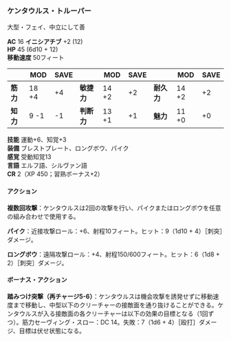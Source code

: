 ### ケンタウルス・トルーパー
大型・フェイ、中立にして善

**AC** 16 **イニシアチブ** +2 (12)  
**HP** 45 (6d10 + 12)  
**移動速度** 50フィート

|      | MOD | SAVE |      | MOD | SAVE |      | MOD | SAVE |
|------|-----|------|------|-----|------|------|-----|------|
| **筋力** | 18 +4 | +4 | **敏捷力** | 14 +2 | +2 | **耐久力** | 14 +2 | +2 |
| **知力** | 9 -1 | -1 | **判断力** | 13 +1 | +1 | **魅力** | 11 +0 | +0 |

**技能** 運動+6、知覚+3  
**装備** ブレストプレート、ロングボウ、パイク  
**感覚** 受動知覚13  
**言語** エルフ語、シルヴァン語  
**CR** 2（XP 450；習熟ボーナス+2）

#### アクション

**複数回攻撃**：ケンタウルスは2回の攻撃を行い、パイクまたはロングボウを任意の組み合わせで使用する。

**パイク**：近接攻撃ロール：+6、射程10フィート。ヒット：9（1d10 + 4）［刺突］ダメージ。

**ロングボウ**：遠隔攻撃ロール：+4、射程150/600フィート。ヒット：6（1d8 + 2）［刺突］ダメージ。

#### ボーナス・アクション

**踏みつけ突撃（再チャージ5-6）**：ケンタウルスは機会攻撃を誘発せずに移動速度まで移動し、中型以下のクリーチャーの接敵面を通り抜けることができる。ケンタウルスが入る接敵面の各クリーチャーは以下の効果の目標となる（1回ずつ）。筋力セーヴィング・スロー：DC 14。失敗：7（1d6 + 4）［殴打］ダメージ、目標は伏せ状態になる。